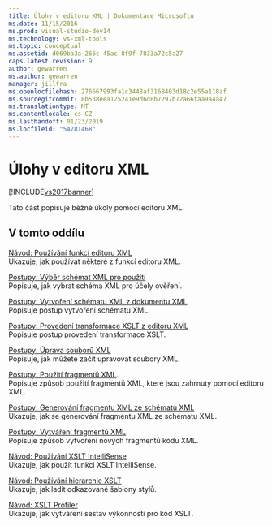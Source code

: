 ```yaml
---
title: Úlohy v editoru XML | Dokumentace Microsoftu
ms.date: 11/15/2016
ms.prod: visual-studio-dev14
ms.technology: vs-xml-tools
ms.topic: conceptual
ms.assetid: d069ba3a-266c-45ac-8f9f-7833a72c5a27
caps.latest.revision: 9
author: gewarren
ms.author: gewarren
manager: jillfra
ms.openlocfilehash: 276667993fa1c3448af3168403d18c2e55a118af
ms.sourcegitcommit: 8b538eea125241e9d6d8b7297b72a66faa9a4a47
ms.translationtype: MT
ms.contentlocale: cs-CZ
ms.lasthandoff: 01/23/2019
ms.locfileid: "54781468"
---
```

# <a name="xml-editor-tasks"></a>Úlohy v editoru XML
[!INCLUDE[vs2017banner](../includes/vs2017banner.md)]

  
Tato část popisuje běžné úkoly pomocí editoru XML.  
  
## <a name="in-this-section"></a>V tomto oddílu  
 [Návod: Používání funkcí editoru XML](../xml-tools/walkthrough-using-xml-editor-features.md)  
 Ukazuje, jak používat některé z funkcí editoru XML.  
  
 [Postupy: Výběr schémat XML pro použití](../xml-tools/how-to-select-the-xml-schemas-to-use.md)  
 Popisuje, jak vybrat schéma XML pro účely ověření.  
  
 [Postupy: Vytvoření schématu XML z dokumentu XML](../xml-tools/how-to-create-an-xml-schema-from-an-xml-document.md)  
 Popisuje postup vytvoření schématu XML.  
  
 [Postupy: Provedení transformace XSLT z editoru XML](../xml-tools/how-to-execute-an-xslt-transformation-from-the-xml-editor.md)  
 Popisuje postup provedení transformace XSLT.  
  
 [Postupy: Úprava souborů XML](../xml-tools/how-to-edit-xml-files.md)  
 Popisuje, jak můžete začít upravovat soubory XML.  
  
 [Postupy: Použití fragmentů XML](../xml-tools/how-to-use-xml-snippets.md).  
 Popisuje způsob použití fragmentů XML, které jsou zahrnuty pomocí editoru XML.  
  
 [Postupy: Generování fragmentu XML ze schématu XML](../xml-tools/how-to-generate-an-xml-snippet-from-an-xml-schema.md)  
 Ukazuje, jak se generování fragmentu XML ze schématu XML.  
  
 [Postupy: Vytváření fragmentů XML](../xml-tools/how-to-create-xml-snippets.md).  
 Popisuje způsob vytvoření nových fragmentů kódu XML.  
  
 [Návod: Používání XSLT IntelliSense](../xml-tools/walkthrough-using-xslt-intellisense.md)  
 Ukazuje, jak použít funkci XSLT IntelliSense.  
  
 [Návod: Používání hierarchie XSLT](../xml-tools/walkthrough-using-xslt-hierarchy.md)  
 Ukazuje, jak ladit odkazované šablony stylů.  
  
 [Návod: XSLT Profiler](../xml-tools/walkthrough-xslt-profiler.md)  
 Ukazuje, jak vytváření sestav výkonnosti pro kód XSLT.
